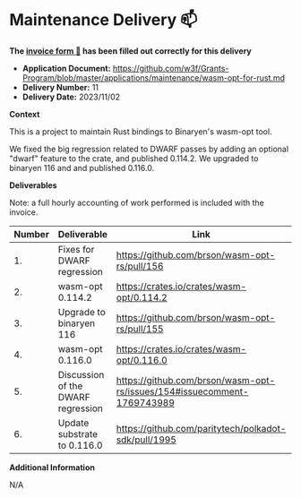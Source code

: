 # Maintenance Delivery :mailbox:

**The [invoice form :pencil:](https://docs.google.com/forms/d/e/1FAIpQLSfmNYaoCgrxyhzgoKQ0ynQvnNRoTmgApz9NrMp-hd8mhIiO0A/viewform) has been filled out correctly for this delivery**  

* **Application Document:** https://github.com/w3f/Grants-Program/blob/master/applications/maintenance/wasm-opt-for-rust.md
* **Delivery Number:** 11
* **Delivery Date:** 2023/11/02


**Context**

This is a project to maintain Rust bindings to Binaryen's wasm-opt tool.

We fixed the big regression related to DWARF passes by adding an optional "dwarf" feature to the crate, and published 0.114.2.
We upgraded to binaryen 116 and and published 0.116.0.


**Deliverables**

Note: a full hourly accounting of work performed is included with the invoice.

| Number | Deliverable | Link | Notes |
| ------------- | ------------- | ------------- |------------- |
| 1. | Fixes for DWARF regression | https://github.com/brson/wasm-opt-rs/pull/156 | |
| 2. | wasm-opt 0.114.2 | https://crates.io/crates/wasm-opt/0.114.2 | |
| 3. | Upgrade to binaryen 116 | https://github.com/brson/wasm-opt-rs/pull/155 | |
| 4. | wasm-opt 0.116.0 | https://crates.io/crates/wasm-opt/0.116.0 | |
| 5. | Discussion of the DWARF regression | https://github.com/brson/wasm-opt-rs/issues/154#issuecomment-1769743989 | |
| 6. | Update substrate to 0.116.0 | https://github.com/paritytech/polkadot-sdk/pull/1995 | |

**Additional Information**

N/A
